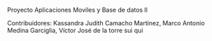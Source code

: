 Proyecto Aplicaciones Moviles y Base de datos ll

Contribuidores:
Kassandra Judith Camacho Martinez,
Marco Antonio Medina Garciglia,
Víctor José de la torre sui qui

